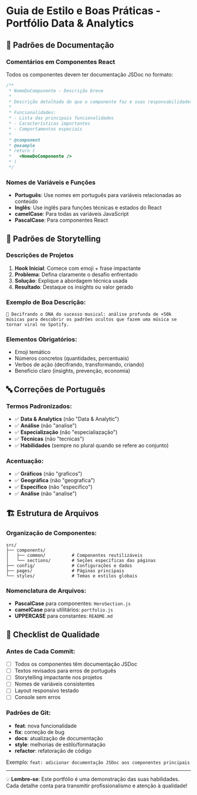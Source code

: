 # Guia de Estilo e Boas Práticas - Portfólio Data & Analytics

## 📝 Padrões de Documentação

### Comentários em Componentes React
Todos os componentes devem ter documentação JSDoc no formato:

```javascript
/**
 * NomeDoComponente - Descrição breve
 * 
 * Descrição detalhada do que o componente faz e suas responsabilidades.
 * 
 * Funcionalidades:
 * - Lista das principais funcionalidades
 * - Características importantes
 * - Comportamentos especiais
 * 
 * @component
 * @example
 * return (
 *   <NomeDoComponente />
 * )
 */
```

### Nomes de Variáveis e Funções
- **Português**: Use nomes em português para variáveis relacionadas ao conteúdo
- **Inglês**: Use inglês para funções técnicas e estados do React
- **camelCase**: Para todas as variáveis JavaScript
- **PascalCase**: Para componentes React

## 🎨 Padrões de Storytelling

### Descrições de Projetos
1. **Hook Inicial**: Comece com emoji + frase impactante
2. **Problema**: Defina claramente o desafio enfrentado
3. **Solução**: Explique a abordagem técnica usada
4. **Resultado**: Destaque os insights ou valor gerado

### Exemplo de Boa Descrição:
```
🎵 Decifrando o DNA do sucesso musical: análise profunda de +50k músicas para descobrir os padrões ocultos que fazem uma música se tornar viral no Spotify.
```

### Elementos Obrigatórios:
- Emoji temático
- Números concretos (quantidades, percentuais)
- Verbos de ação (decifrando, transformando, criando)
- Benefício claro (insights, prevenção, economia)

## 🔤 Correções de Português

### Termos Padronizados:
- ✅ **Data & Analytics** (não "Data & Analytic")
- ✅ **Análise** (não "analise")
- ✅ **Especialização** (não "especialiazação")
- ✅ **Técnicas** (não "tecnicas")
- ✅ **Habilidades** (sempre no plural quando se refere ao conjunto)

### Acentuação:
- ✅ **Gráficos** (não "graficos")
- ✅ **Geográfica** (não "geografica")
- ✅ **Específico** (não "especifico")
- ✅ **Análise** (não "analise")

## 🏗️ Estrutura de Arquivos

### Organização de Componentes:
```
src/
├── components/
│   ├── common/          # Componentes reutilizáveis
│   └── sections/        # Seções específicas das páginas
├── config/              # Configurações e dados
├── pages/               # Páginas principais
└── styles/              # Temas e estilos globais
```

### Nomenclatura de Arquivos:
- **PascalCase** para componentes: `HeroSection.js`
- **camelCase** para utilitários: `portfolio.js`
- **UPPERCASE** para constantes: `README.md`

## 🎯 Checklist de Qualidade

### Antes de Cada Commit:
- [ ] Todos os componentes têm documentação JSDoc
- [ ] Textos revisados para erros de português
- [ ] Storytelling impactante nos projetos
- [ ] Nomes de variáveis consistentes
- [ ] Layout responsivo testado
- [ ] Console sem erros

### Padrões de Git:
- **feat**: nova funcionalidade
- **fix**: correção de bug
- **docs**: atualização de documentação
- **style**: melhorias de estilo/formatação
- **refactor**: refatoração de código

Exemplo: `feat: adicionar documentação JSDoc aos componentes principais`

---

💡 **Lembre-se**: Este portfólio é uma demonstração das suas habilidades. Cada detalhe conta para transmitir profissionalismo e atenção à qualidade!

